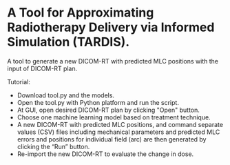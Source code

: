 # A Tool for Approximating Radiotherapy Delivery via Informed Simulation (TARDIS).

A tool to generate a new DICOM-RT with predicted MLC positions with the input of DICOM-RT plan.

Tutorial:
* Download tool.py and the models.
* Open the tool.py with Python platform and run the script.
* At GUI, open desired DICOM-RT plan by clicking "Open" button.
* Choose one machine learning model based on treatment technique.
* A new DICOM-RT with predicted MLC positions, and command separate values (CSV) files including mechanical parameters and predicted MLC     errors and positions for individual field (arc) are then generated by clicking the “Run” button.  
* Re-import the new DICOM-RT to evaluate the change in dose.
